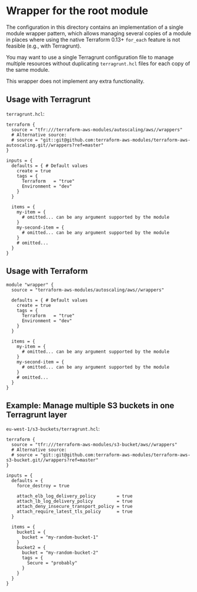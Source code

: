 # Wrapper for the root module

The configuration in this directory contains an implementation of a single module wrapper pattern, which allows managing several copies of a module in places where using the native Terraform 0.13+ `for_each` feature is not feasible (e.g., with Terragrunt).

You may want to use a single Terragrunt configuration file to manage multiple resources without duplicating `terragrunt.hcl` files for each copy of the same module.

This wrapper does not implement any extra functionality.

## Usage with Terragrunt

`terragrunt.hcl`:

```hcl
terraform {
  source = "tfr:///terraform-aws-modules/autoscaling/aws//wrappers"
  # Alternative source:
  # source = "git::git@github.com:terraform-aws-modules/terraform-aws-autoscaling.git//wrappers?ref=master"
}

inputs = {
  defaults = { # Default values
    create = true
    tags = {
      Terraform   = "true"
      Environment = "dev"
    }
  }

  items = {
    my-item = {
      # omitted... can be any argument supported by the module
    }
    my-second-item = {
      # omitted... can be any argument supported by the module
    }
    # omitted...
  }
}
```

## Usage with Terraform

```hcl
module "wrapper" {
  source = "terraform-aws-modules/autoscaling/aws//wrappers"

  defaults = { # Default values
    create = true
    tags = {
      Terraform   = "true"
      Environment = "dev"
    }
  }

  items = {
    my-item = {
      # omitted... can be any argument supported by the module
    }
    my-second-item = {
      # omitted... can be any argument supported by the module
    }
    # omitted...
  }
}
```

## Example: Manage multiple S3 buckets in one Terragrunt layer

`eu-west-1/s3-buckets/terragrunt.hcl`:

```hcl
terraform {
  source = "tfr:///terraform-aws-modules/s3-bucket/aws//wrappers"
  # Alternative source:
  # source = "git::git@github.com:terraform-aws-modules/terraform-aws-s3-bucket.git//wrappers?ref=master"
}

inputs = {
  defaults = {
    force_destroy = true

    attach_elb_log_delivery_policy        = true
    attach_lb_log_delivery_policy         = true
    attach_deny_insecure_transport_policy = true
    attach_require_latest_tls_policy      = true
  }

  items = {
    bucket1 = {
      bucket = "my-random-bucket-1"
    }
    bucket2 = {
      bucket = "my-random-bucket-2"
      tags = {
        Secure = "probably"
      }
    }
  }
}
```
